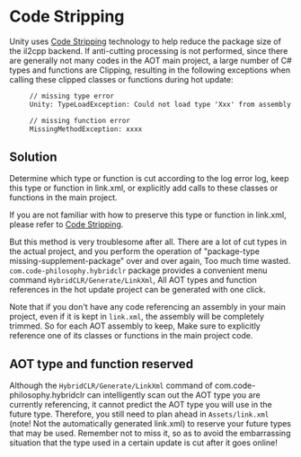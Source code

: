 # Code Stripping

Unity uses [Code Stripping](https://docs.unity3d.com/Manual/ManagedCodeStripping.html) technology to help reduce the package size of the il2cpp backend. If anti-cutting processing is not performed, since there are generally not many codes in the AOT main project, a large number of C# types and functions are
Clipping, resulting in the following exceptions when calling these clipped classes or functions during hot update:

```txt
     // missing type error
     Unity: TypeLoadException: Could not load type 'Xxx' from assembly 'yyy'

     // missing function error
     MissingMethodException: xxxx
```

## Solution

Determine which type or function is cut according to the log error log, keep this type or function in link.xml, or explicitly add calls to these classes or functions in the main project.

If you are not familiar with how to preserve this type or function in link.xml, please refer to [Code Stripping](https://docs.unity3d.com/Manual/ManagedCodeStripping.html).

But this method is very troublesome after all. There are a lot of cut types in the actual project, and you perform the operation of "package-type missing-supplement-package" over and over again,
Too much time wasted. `com.code-philosophy.hybridclr` package provides a convenient menu command `HybridCLR/Generate/LinkXml`,
All AOT types and function references in the hot update project can be generated with one click.

Note that if you don't have any code referencing an assembly in your main project, even if it is kept in `link.xml`, the assembly will be completely trimmed. So for each AOT assembly to keep,
Make sure to explicitly reference one of its classes or functions in the main project code.

## AOT type and function reserved

Although the `HybridCLR/Generate/LinkXml` command of com.code-philosophy.hybridclr can intelligently scan out the AOT type you are currently referencing, it cannot predict the AOT type you will use in the future
type. Therefore, you still need to plan ahead in `Assets/link.xml` (note! Not the automatically generated link.xml) to reserve your future
types that may be used. Remember not to miss it, so as to avoid the embarrassing situation that the type used in a certain update is cut after it goes online!
